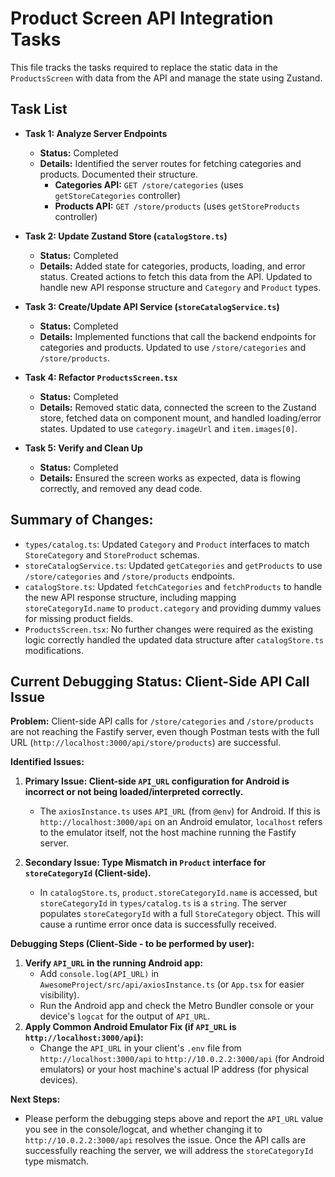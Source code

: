 # Product Screen API Integration Tasks

This file tracks the tasks required to replace the static data in the `ProductsScreen` with data from the API and manage the state using Zustand.

## Task List

*   **Task 1: Analyze Server Endpoints**
    *   **Status:** Completed
    *   **Details:** Identified the server routes for fetching categories and products. Documented their structure.
        *   **Categories API:** `GET /store/categories` (uses `getStoreCategories` controller)
        *   **Products API:** `GET /store/products` (uses `getStoreProducts` controller)

*   **Task 2: Update Zustand Store (`catalogStore.ts`)**
    *   **Status:** Completed
    *   **Details:** Added state for categories, products, loading, and error status. Created actions to fetch this data from the API. Updated to handle new API response structure and `Category` and `Product` types.

*   **Task 3: Create/Update API Service (`storeCatalogService.ts`)**
    *   **Status:** Completed
    *   **Details:** Implemented functions that call the backend endpoints for categories and products. Updated to use `/store/categories` and `/store/products`.

*   **Task 4: Refactor `ProductsScreen.tsx`**
    *   **Status:** Completed
    *   **Details:** Removed static data, connected the screen to the Zustand store, fetched data on component mount, and handled loading/error states. Updated to use `category.imageUrl` and `item.images[0]`.

*   **Task 5: Verify and Clean Up**
    *   **Status:** Completed
    *   **Details:** Ensured the screen works as expected, data is flowing correctly, and removed any dead code.

## Summary of Changes:
- `types/catalog.ts`: Updated `Category` and `Product` interfaces to match `StoreCategory` and `StoreProduct` schemas.
- `storeCatalogService.ts`: Updated `getCategories` and `getProducts` to use `/store/categories` and `/store/products` endpoints.
- `catalogStore.ts`: Updated `fetchCategories` and `fetchProducts` to handle the new API response structure, including mapping `storeCategoryId.name` to `product.category` and providing dummy values for missing product fields.
- `ProductsScreen.tsx`: No further changes were required as the existing logic correctly handled the updated data structure after `catalogStore.ts` modifications.

## Current Debugging Status: Client-Side API Call Issue

**Problem:** Client-side API calls for `/store/categories` and `/store/products` are not reaching the Fastify server, even though Postman tests with the full URL (`http://localhost:3000/api/store/products`) are successful.

**Identified Issues:**

1.  **Primary Issue: Client-side `API_URL` configuration for Android is incorrect or not being loaded/interpreted correctly.**
    *   The `axiosInstance.ts` uses `API_URL` (from `@env`) for Android. If this is `http://localhost:3000/api` on an Android emulator, `localhost` refers to the emulator itself, not the host machine running the Fastify server.

2.  **Secondary Issue: Type Mismatch in `Product` interface for `storeCategoryId` (Client-side).**
    *   In `catalogStore.ts`, `product.storeCategoryId.name` is accessed, but `storeCategoryId` in `types/catalog.ts` is a `string`. The server populates `storeCategoryId` with a full `StoreCategory` object. This will cause a runtime error once data is successfully received.

**Debugging Steps (Client-Side - to be performed by user):**

1.  **Verify `API_URL` in the running Android app:**
    *   Add `console.log(API_URL)` in `AwesomeProject/src/api/axiosInstance.ts` (or `App.tsx` for easier visibility).
    *   Run the Android app and check the Metro Bundler console or your device's `logcat` for the output of `API_URL`.
2.  **Apply Common Android Emulator Fix (if `API_URL` is `http://localhost:3000/api`):**
    *   Change the `API_URL` in your client's `.env` file from `http://localhost:3000/api` to `http://10.0.2.2:3000/api` (for Android emulators) or your host machine's actual IP address (for physical devices).

**Next Steps:**

*   Please perform the debugging steps above and report the `API_URL` value you see in the console/logcat, and whether changing it to `http://10.0.2.2:3000/api` resolves the issue. Once the API calls are successfully reaching the server, we will address the `storeCategoryId` type mismatch. 
